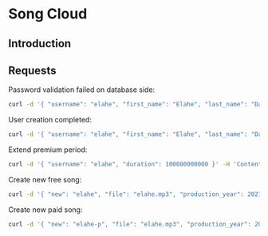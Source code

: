 # Song Cloud

## Introduction

## Requests

Password validation failed on database side:

```sh
curl -d '{ "username": "elahe", "first_name": "Elahe", "last_name": "Dastan", "email": "elahe.dstn@gmail.com", "password": "1234" }' -H 'Content-Type: application/json' 127.0.0.1:8080/api/signup
```

User creation completed:

```sh
curl -d '{ "username": "elahe", "first_name": "Elahe", "last_name": "Dastan", "email": "elahe.dstn@gmail.com", "password": "123456abc" }' -H 'Content-Type: application/json' 127.0.0.1:8080/api/signup
```

Extend premium period:

```sh
curl -d '{ "username": "elahe", "duration": 100000000000 }' -H 'Content-Type: application/json' 127.0.0.1:8080/api/extend
```

Create new free song:

```sh
curl -d '{ "new": "elahe", "file": "elahe.mp3", "production_year": 2021, "explanation": "new awesome song" }' -H 'Content-Type: application/json' 127.0.0.1:8080/api/song
```

Create new paid song:

```sh
curl -d '{ "new": "elahe-p", "file": "elahe.mp3", "production_year": 2021, "explanation": "new awesome song", "price": 100 }' -H 'Content-Type: application/json' 127.0.0.1:8080/api/song
```

